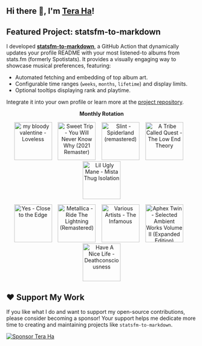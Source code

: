 ## Hi there 👋, I'm [Tera Ha](https://teraha.com)!

## Featured Project: statsfm-to-markdown

I developed **[statsfm-to-markdown](https://github.com/teraha-dev/statsfm-to-markdown)**, a GitHub Action that dynamically updates your profile README with your most listened-to albums from stats.fm (formerly Spotistats). It provides a visually engaging way to showcase musical preferences, featuring:

* Automated fetching and embedding of top album art.
* Configurable time ranges (`weeks`, `months`, `lifetime`) and display limits.
* Optional tooltips displaying rank and playtime.

Integrate it into your own profile or learn more at the [project repository](https://github.com/teraha-dev/statsfm-to-markdown).

<p align="center"><strong>Monthly Rotation</strong></p> 

<!-- STATSFM START -->

<p align="center"><a href="https://open.spotify.com/album/3GH4IiI6jQAIvnHVdb5FB6" target="_blank" rel="noopener noreferrer" title="#1 my bloody valentine - Loveless (11h 17m)"><img src="https://is1-ssl.mzstatic.com/image/thumb/Music116/v4/d8/9c/a2/d89ca2ad-3191-d877-4c2f-13fb3e619a7b/887830015998.png/768x768bb.jpg" alt="my bloody valentine - Loveless" width="100" height="100"></a>    <a href="https://open.spotify.com/album/0kmPn6M3cue7rec6Unw6BD" target="_blank" rel="noopener noreferrer" title="#2 Sweet Trip - You Will Never Know Why (2021 Remaster) (8h 31m)"><img src="https://is1-ssl.mzstatic.com/image/thumb/Music126/v4/7c/4f/98/7c4f9871-cc8a-ebe2-fcb3-2764971f0e6d/708527202227.jpg/768x768bb.jpg" alt="Sweet Trip - You Will Never Know Why (2021 Remaster)" width="100" height="100"></a>    <a href="https://open.spotify.com/album/3crSdepGPHDSUXAU9y98lG" target="_blank" rel="noopener noreferrer" title="#3 Slint - Spiderland (remastered) (6h 14m)"><img src="https://is1-ssl.mzstatic.com/image/thumb/Music125/v4/2d/62/b7/2d62b77d-9518-b5f1-7212-5542597953c2/cover.jpg/768x768bb.jpg" alt="Slint - Spiderland (remastered)" width="100" height="100"></a>    <a href="https://open.spotify.com/album/1p12OAWwudgMqfMzjMvl2a" target="_blank" rel="noopener noreferrer" title="#4 A Tribe Called Quest - The Low End Theory (5h 30m)"><img src="https://is1-ssl.mzstatic.com/image/thumb/Music115/v4/e0/14/c8/e014c80a-425b-e01a-1124-cee985bcb5e6/dj.qafpkddz.jpg/768x768bb.jpg" alt="A Tribe Called Quest - The Low End Theory" width="100" height="100"></a>    <a href="https://open.spotify.com/album/6VNXIYzXocTyZMNDLG88Gb" target="_blank" rel="noopener noreferrer" title="#5 Lil Ugly Mane - Mista Thug Isolation (5h 12m)"><img src="https://is1-ssl.mzstatic.com/image/thumb/Music114/v4/b9/50/6d/b9506d81-f62b-f8c9-09c9-a3176954b518/artwork.jpg/768x768bb.jpg" alt="Lil Ugly Mane - Mista Thug Isolation" width="100" height="100"></a></p>
<p align="center"><a href="#" target="_blank" rel="noopener noreferrer" title="#6 Yes - Close to the Edge (3h 52m)"><img src="https://is1-ssl.mzstatic.com/image/thumb/Music6/v4/94/d8/a2/94d8a2bf-797b-c9d2-1602-671c0b79a765/603497886074.jpg/768x768bb.jpg" alt="Yes - Close to the Edge" width="100" height="100"></a>    <a href="https://open.spotify.com/album/6I1LthkBqFUUXWaMGrkPDo" target="_blank" rel="noopener noreferrer" title="#7 Metallica - Ride The Lightning (Remastered) (3h 43m)"><img src="https://i.scdn.co/image/ab67616d0000b273c2b9d2fb2678dcaa996d5645" alt="Metallica - Ride The Lightning (Remastered)" width="100" height="100"></a>    <a href="https://open.spotify.com/album/1cCAb1vN8uUsdfEylVmTLs" target="_blank" rel="noopener noreferrer" title="#8 Various Artists - The Infamous (2h 24m)"><img src="https://is1-ssl.mzstatic.com/image/thumb/Music125/v4/b0/2f/97/b02f976b-be3c-8f63-491e-f6503aacde02/078636648026.jpg/768x768bb.jpg" alt="Various Artists - The Infamous" width="100" height="100"></a>    <a href="https://open.spotify.com/album/7gpblNxStuPCUouPvlyf2i" target="_blank" rel="noopener noreferrer" title="#9 Aphex Twin - Selected Ambient Works Volume II (Expanded Edition) (2h 18m)"><img src="https://is1-ssl.mzstatic.com/image/thumb/Music221/v4/13/31/00/133100f5-78d4-696d-93a1-e5f312203249/5056614797756.png/768x768bb.jpg" alt="Aphex Twin - Selected Ambient Works Volume II (Expanded Edition)" width="100" height="100"></a>    <a href="https://open.spotify.com/album/6MH3CAXp8AN8ELrbex18dM" target="_blank" rel="noopener noreferrer" title="#10 Have A Nice Life - Deathconsciousness (2h 18m)"><img src="https://i.scdn.co/image/ab67616d0000b273a54f2b401501b3569990c256" alt="Have A Nice Life - Deathconsciousness" width="100" height="100"></a></p>
<!-- STATSFM END -->

## ❤️ Support My Work

If you like what I do and want to support my open-source contributions, please consider becoming a sponsor! Your support helps me dedicate more time to creating and maintaining projects like `statsfm-to-markdown`.

[![Sponsor Tera Ha](https://img.shields.io/github/sponsors/teraha-dev?style=social&logo=github)](https://github.com/sponsors/teraha-dev)
